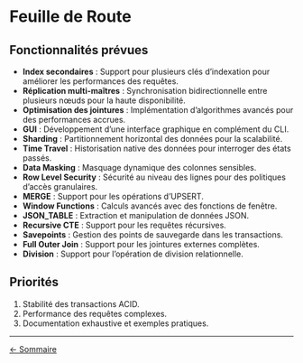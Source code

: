 # Feuille de Route

## Fonctionnalités prévues

- **Index secondaires** : Support pour plusieurs clés d’indexation pour améliorer les performances des requêtes.
- **Réplication multi-maîtres** : Synchronisation bidirectionnelle entre plusieurs nœuds pour la haute disponibilité.
- **Optimisation des jointures** : Implémentation d’algorithmes avancés pour des performances accrues.
- **GUI** : Développement d’une interface graphique en complément du CLI.
- **Sharding** : Partitionnement horizontal des données pour la scalabilité.
- **Time Travel** : Historisation native des données pour interroger des états passés.
- **Data Masking** : Masquage dynamique des colonnes sensibles.
- **Row Level Security** : Sécurité au niveau des lignes pour des politiques d’accès granulaires.
- **MERGE** : Support pour les opérations d’UPSERT.
- **Window Functions** : Calculs avancés avec des fonctions de fenêtre.
- **JSON_TABLE** : Extraction et manipulation de données JSON.
- **Recursive CTE** : Support pour les requêtes récursives.
- **Savepoints** : Gestion des points de sauvegarde dans les transactions.
- **Full Outer Join** : Support pour les jointures externes complètes.
- **Division** : Support pour l’opération de division relationnelle.

## Priorités

1. Stabilité des transactions ACID.
2. Performance des requêtes complexes.
3. Documentation exhaustive et exemples pratiques.

---

[← Sommaire](./index.md)
